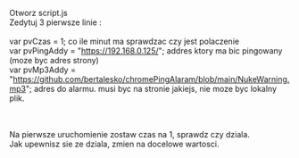 Otworz script.js  <br>
Zedytuj 3 pierwsze linie :<br>
<br>
var pvCzas = 1; co ile minut ma sprawdzac czy jest polaczenie<br>
var pvPingAddy = "https://192.168.0.125/"; addres ktory ma bic pingowany (moze byc adres strony)<br>
var pvMp3Addy = "https://github.com/bertalesko/chromePingAlaram/blob/main/NukeWarning.mp3"; adres do alarmu. musi byc na stronie jakiejs, nie moze byc lokalny plik.<br>
<br><br>

Na pierwsze uruchomienie zostaw czas na 1, sprawdz czy dziala.<br>
Jak upewnisz sie ze dziala, zmien na docelowe wartosci.<br>
